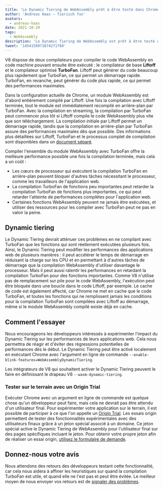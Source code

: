 ```yaml
---
title: 'Le Dynamic Tiering de WebAssembly prêt à être testé dans Chrome 96'
author: 'Andreas Haas — Tierisch fun'
avatars:
  - andreas-haas
date: 2021-10-29
tags:
  - WebAssembly
description: 'Le Dynamic Tiering de WebAssembly est prêt à être testé dans V8 v9.6 et Chrome 96, soit via un argument en ligne de commande, soit via un essai origin'
tweet: '1454158971674271760'
---
```


V8 dispose de deux compilateurs pour compiler le code WebAssembly en code machine pouvant ensuite être exécuté : le compilateur de base __Liftoff__ et le compilateur optimisé __TurboFan__. Liftoff peut générer du code beaucoup plus rapidement que TurboFan, ce qui permet un démarrage rapide. TurboFan, en revanche, peut générer du code plus rapide, ce qui permet des performances maximales.

<!--truncate-->
Dans la configuration actuelle de Chrome, un module WebAssembly est d'abord entièrement compilé par Liftoff. Une fois la compilation avec Liftoff terminée, tout le module est immédiatement recompilé en arrière-plan par TurboFan. Avec la compilation en streaming, la compilation par TurboFan peut commencer plus tôt si Liftoff compile le code WebAssembly plus vite que son téléchargement. La compilation initiale par Liftoff permet un démarrage rapide, tandis que la compilation en arrière-plan par TurboFan assure des performances maximales dès que possible. Des informations plus détaillées sur Liftoff, TurboFan et le processus complet de compilation sont disponibles dans un [document séparé](https://v8.dev/docs/wasm-compilation-pipeline).

Compiler l'ensemble du module WebAssembly avec TurboFan offre la meilleure performance possible une fois la compilation terminée, mais cela a un coût :

- Les cœurs de processeur qui exécutent la compilation TurboFan en arrière-plan peuvent bloquer d'autres tâches nécessitant le processeur, comme les travailleurs de l'application web.
- La compilation TurboFan de fonctions peu importantes peut retarder la compilation TurboFan de fonctions plus importantes, ce qui peut retarder l'atteinte de performances complètes pour l'application web.
- Certaines fonctions WebAssembly peuvent ne jamais être exécutées, et utiliser des ressources pour les compiler avec TurboFan peut ne pas en valoir la peine.

## Dynamic tiering

Le Dynamic Tiering devrait atténuer ces problèmes en ne compilant avec TurboFan que les fonctions qui sont réellement exécutées plusieurs fois. Ainsi, le Dynamic Tiering peut modifier les performances des applications web de plusieurs manières : il peut accélérer le temps de démarrage en réduisant la charge sur les CPU et en permettant à d'autres tâches de démarrage que la compilation WebAssembly d'utiliser davantage le processeur. Mais il peut aussi ralentir les performances en retardant la compilation TurboFan pour des fonctions importantes. Comme V8 n'utilise pas de remplacement sur pile pour le code WebAssembly, l'exécution peut être bloquée dans une boucle dans le code Liftoff, par exemple. Le cache de code est également affecté, car Chrome ne met en cache que le code TurboFan, et toutes les fonctions qui ne remplissent jamais les conditions pour la compilation TurboFan sont compilées avec Liftoff au démarrage, même si le module WebAssembly compilé existe déjà en cache.

## Comment l'essayer

Nous encourageons les développeurs intéressés à expérimenter l'impact du Dynamic Tiering sur les performances de leurs applications web. Cela nous permettra de réagir et d'éviter des régressions potentielles de performances dès le début. Le Dynamic Tiering peut être activé localement en exécutant Chrome avec l'argument en ligne de commande `--enable-blink-features=WebAssemblyDynamicTiering`.

Les intégrateurs de V8 qui souhaitent activer le Dynamic Tiering peuvent le faire en définissant le drapeau V8 `--wasm-dynamic-tiering`.

### Tester sur le terrain avec un Origin Trial

Exécuter Chrome avec un argument en ligne de commande est quelque chose qu'un développeur peut faire, mais cela ne devrait pas être attendu d'un utilisateur final. Pour expérimenter votre application sur le terrain, il est possible de participer à ce que l'on appelle un [Origin Trial](https://github.com/GoogleChrome/OriginTrials/blob/gh-pages/developer-guide.md). Les essais origin permettent de tester des fonctionnalités expérimentales avec des utilisateurs finaux grâce à un jeton spécial associé à un domaine. Ce jeton spécial active le Dynamic Tiering de WebAssembly pour l'utilisateur final sur des pages spécifiques incluant le jeton. Pour obtenir votre propre jeton afin de réaliser un essai origin, [utilisez le formulaire de demande](https://developer.chrome.com/origintrials/#/view_trial/3716595592487501825).

## Donnez-nous votre avis

Nous attendons des retours des développeurs testant cette fonctionnalité, car cela nous aidera à affiner les heuristiques sur quand la compilation TurboFan est utile, et quand elle ne l'est pas et peut être évitée. Le meilleur moyen de nous envoyer vos retours est de [signaler des problèmes](https://bugs.chromium.org/p/chromium/issues/detail?id=1260322).
